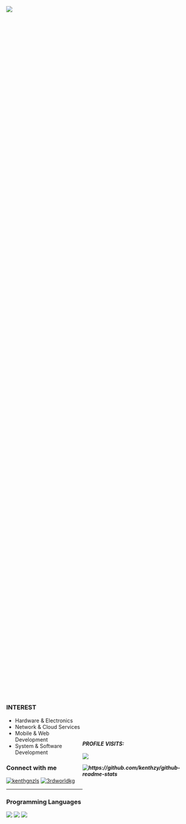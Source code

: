 <div class="center-image">
  <img src="https://github.com/kenthzy/kenthzy/assets/122461133/b72db3f7-b0f5-4057-88ed-e3da73e90d89">
  
</div>
<div style="display: flex; align-items: center; justify-content: center; height: 100vh;">
  <div style="text-align: left;">

<h3>INTEREST</h3>

<ul>
  <li>Hardware & Electronics</li>
  <li>Network & Cloud Services</li>
  <li>Mobile & Web Development</li>
  <li>System & Software Development</li>
</ul>
    

    
<h3>Connect with me</h3>

<p>
  <a href="https://twitter.com/kenthgnzls"><img src="https://img.shields.io/twitter/follow/kenthgnzls?logo=twitter&style=for-the-badge" alt="kenthgnzls" /></a>
  <a href="https://www.instagram.com/3rdworldkg/"><img src="https://img.shields.io/badge/-3rdworldkg-E4405F?style=for-the-badge&logo=Instagram&logoColor=white&link=https://www.instagram.com/3rdworldkg/" alt="3rdworldkg"/></a>
</p>
    
-------------------------------------------
    
<h3>Programming Languages</h3>

<p>
<img src="https://img.shields.io/badge/html5-%23E34F26.svg?style=for-the-badge&logo=html5&logoColor=white"/> 
<img src="https://img.shields.io/badge/css3-%231572B6.svg?style=for-the-badge&logo=css3&logoColor=white"/> 
<img src="https://img.shields.io/badge/javascript-%23323330.svg?style=for-the-badge&logo=javascript&logoColor=%23F7DF1E"/> 
</p>
  </div>
  
-------------------------------------------
<p>
  <h5> PROFILE VISITS:
  <br>
  <br>
  <img src="https://profile-counter.glitch.me/{kenthzy}/count.svg"/>
</p>
<img src = "https://github-readme-stats.vercel.app/api/top-langs/?username=kenthzy&layout=compact&theme=radical" alt ="https://github.com/kenthzy/github-readme-stats"/>
